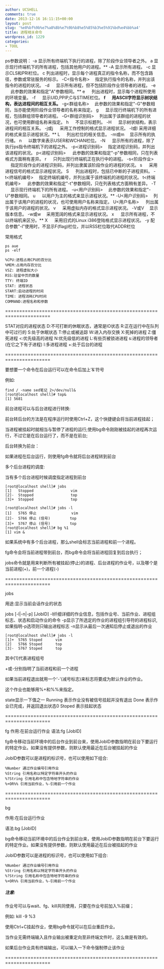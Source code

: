 ```yaml
---
author: UCSHELL
comments: true
date: 2013-12-16 16:11:15+00:00
layout: post
slug: '%e8%bf%9b%e7%a8%8b%e7%9b%b8%e5%85%b3%e5%91%bd%e4%bb%a4'
title: 进程相关命令
wordpress_id: 1229
categories:
- TOOL
---
```


ps参数说明：
	-a	显示所有终端机下执行的进程，除了阶段作业领导者之外。
	a	显示现行终端机下的所有进程，包括其他用户的进程。**
	-A	显示所有进程。
	-c	显示CLS和PRI栏位。
	c	列出进程时，显示每个进程真正的指令名称，而不包含路径，参数或常驻服务的标示。
	-C<指令名称> 　指定执行指令的名称，并列出该指令的进程的状况。
	-d 　	显示所有进程，但不包括阶段作业领导者的进程。
	-e 　	此参数的效果和指定"A"参数相同。**
	e 　	列出进程时，显示每个进程所使用的环境变量。
	-f 　	显示UID,PPIP,C与STIME栏位。
	**f 　	用ASCII字符显示树状结构，表达进程间的相互关系。**
	-g<群组名称> 　此参数的效果和指定"-G"参数相同，当亦能使用阶段作业领导者的名称来指定。
	g 　	显示现行终端机下的所有进程，包括群组领导者的进程。
	-G<群组识别码> 　列出属于该群组的进程的状况，也可使用群组名称来指定。
	h 　	不显示标题列。
	-H 　	显示树状结构，表示进程间的相互关系。
	-j或j 　	采用工作控制的格式显示进程状况。
	-l或l 采用详细的格式来显示进程状况。**
	L 　	列出栏位的相关信息。
	-m或m 　显示所有的执行绪。
	n 　	以数字来表示USER和WCHAN栏位。
	-N 　	显示所有的进程，除了执行ps指令终端机下的进程之外。
	-p<进程识别码> 　指定进程识别码，并列出该进程的状况。
	p<进程识别码> 　	此参数的效果和指定"-p"参数相同，只在列表格式方面稍有差异。
	r 　	只列出现行终端机正在执行中的进程。
	-s<阶段作业> 　	指定阶段作业的进程识别码，并列出隶属该阶段作业的进程的状况。
	s 　	采用进程信号的格式显示进程状况。
	S 　	列出进程时，包括已中断的子进程资料。
	-t<终端机编号> 　指定终端机编号，并列出属于该终端机的进程的状况。
	t<终端机编号> 　	此参数的效果和指定"-t"参数相同，只在列表格式方面稍有差异。
	-T 　	显示现行终端机下的所有进程。
	-u<用户识别码> 　此参数的效果和指定"-U"参数相同。
	u 　	以用户为主的格式来显示进程状况。**
	-U<用户识别码> 　列出属于该用户的进程的状况，也可使用用户名称来指定。
	U<用户名称> 　	列出属于该用户的进程的状况。
	v 　	采用虚拟内存的格式显示进程状况。
	-V或V 　显示版本信息。
	-w或w 　采用宽阔的格式来显示进程状况。
	x 　	显示所有进程，不以终端机来区分。**
	X 　	采用旧式的Linux i386登陆格式显示进程状况。
	-y	配合参数"-l"使用时，不显示F(flag)栏位，并以RSS栏位取代ADDR栏位


常用格式
    
    ps aue
    ps -elf

	%CPU:进程占用CPU的百分比
	%MEM:占用内存百分比
	VSZ: 进程虚拟大小
	RSS:驻留中页的数量
	TTY: 终端ID
	STAT: 进程状态
	START:启动进程的时间
	TIME: 进程消耗CPU时间
	COMMAND:进程名称和参数

======================================================================

STAT对应的进程状态
	D:不可打断的休眠状态，通常是IO状态
	R:正在运行中在队列中可过行的
	S:处于休眠状态
	T:停止或被追踪
	W:进入内存交换
	X:死掉的进程
	Z:僵死进程
	<:优先级高的进程
	N:优先级低的进程
	L:有些页被锁进进程
	s:进程的领导者(在它之下有子进程)
	l:多进程进程
	+:处于后台的进程

======================================================================

要想要一个命令在后台运行可以在命令后加上'&'符号

例如:
    
    find / -name sed笔记 2>/dev/null&
    [root@localhost shell]# top&
    [1] 5681

前台进程可以与后台进程进行转换:

前台转后台的方法是在程序运行时使用Ctrl+Z，这个快捷键会将当前进程挂起；

当进程被挂起时就相当与暂停了进程的运行;使用bg命令刚刚被挂起的进程再次运行，不过它是在后台运行了，而不是在前台;

后台转换为前台：

如果进程在后台运行，则使用fg命令就将后台进程转到前台

多个后台进程的调度:

当有多个后台进程时候调度指定进程到前台

    
    [root@localhost shell]# jobs
    [1]   Stopped                 vim
    [2]-  Stopped                 top
    [3]+  Stopped                 top
    
    [root@localhost shell]# jobs -l
    [1]   5765 停止                vim
    [2]-  5766 停止 (信号)         top
    [3]+  5767 停止 (信号)         top
    [root@localhost shell]# bg %1
    [1] vim &


如果系统中有多个后台进程，那么shell会标志当前进程和前一个进程。

fg命令会将当前进程带到前台，而bg命令会将当前进程回复到后台执行；

jobs命令就是用来判断所有被挂起(停止)的进程、后台进程的作业号，以及哪个是当前进程(+)，前一个进程(-)

======================================================================

jobs

用途:显示当前会话作业的状态

jobs [-l|-n|-p] [JobID]
	-l纤细详细的作业信息，包括作业号、当前作业、进程组标志、状态和启动作业的命令
	-p显示了所选定的作业的进程组引导符的进程标识,如果指明-p选项则只输出进程标志
	-n显示从最后一次通知后停止或退出的作业
    
    [root@localhost shell]# jobs -l
    [1]+  5765 Stoped      vim
    [2]   5766 Stoped      top
    [3]-  5767 Stoped      top

其中[1]代表进程组号

+或-分别指明了当前进程和前一个进程

如果当前进程退出就用一个'-'(减号标志)来标志将要成为默认作业的作业。

这个作业也能够用%+和%%来指定。

state显示一下值之一
	Running 表示作业没有被信号挂起并没有退出
	Done 表示作业已完成，并返回退出状态0
	Stoped 表示挂起状态

======================================================================

fg
作用:在前台运行作业
语法:fg [JobID]

fg命令移动当前环境中的后台作业到前台来，使用JobID参数指明在前台下要运行的特定作业。如果没有提供参数，则默认使用最近在后台被挂起的作业

JobID参数可以是进程的标识号，也可以使用如下组合:

	%Number 通过作业编号引用作业
	%String 引用名称以特定字符串开头的作业
	%?String 引用名称中包含特地字符串的作业
	%+OR%% 引用当前作业，%-引用前一个作业

======================================================================

bg

作用:在后台运行作业

语法:bg [JobID]

bg命令移动当前环境中的后台作业到前台来，使用JobID参数指明在前台下要运行的特定作业。如果没有提供参数，则默认使用最近在后台被挂起的作业

JobID参数可以是进程的标识号，也可以使用如下组合:

	%Number 通过作业编号引用作业
	%String 引用名称以特定字符串开头的作业
	%?String 引用名称中包含特地字符串的作业
	%+OR%% 引用当前作业，%-引用前一个作业

##### 注意:
作业号可以与wait、fg、kill共同使用，只要在作业号前加入%前缀；

例如:	
	kill -9 %3

使用Ctrl+C挂起作业，使用bg命令就可以在后台重启作业。

当作业无需终端输入且作业输出被重定向至非终端文件时，这么做是有效的。

如果后台作业具有终端输出，可以输入一下命令强制停止该作业

======================================================================
